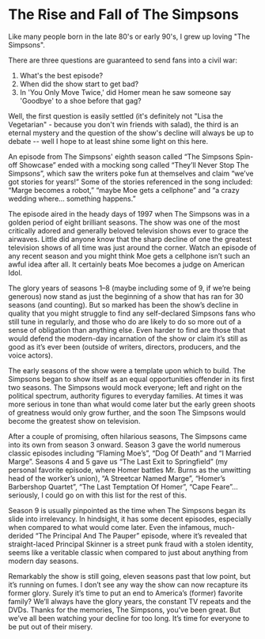 # The Rise and Fall of The Simpsons

Like many people born in the late 80's or early 90's, I grew up loving "The Simpsons". 

There are three questions are guaranteed to send fans into a civil war:
1. What's the best episode?
2. When did the show start to get bad?
3. In 'You Only Move Twice,' did Homer mean he saw someone say 'Goodbye' to a shoe before that gag?

Well, the first question is easily settled (it's definitely not "Lisa the Vegetarian" - because you don't win friends with salad), the third is an eternal mystery and the question of the show's decline will always be up to debate -- well I hope to at least shine some light on this here.

An episode from The Simpsons' eighth season called “The Simpsons Spin-off Showcase” ended with a mocking song called “They’ll Never Stop The Simpsons”, which saw the writers poke fun at themselves and claim “we’ve got stories for years!” Some of the stories referenced in the song included: “Marge becomes a robot,” “maybe Moe gets a cellphone” and “a crazy wedding where… something happens.”

The episode aired in the heady days of 1997 when The Simpsons was in a golden period of eight brilliant seasons. The show was one of the most critically adored and generally beloved television shows ever to grace the airwaves. Little did anyone know that the sharp decline of one the greatest television shows of all time was just around the corner. Watch an episode of any recent season and you might think Moe gets a cellphone isn’t such an awful idea after all. It certainly beats Moe becomes a judge on American Idol.



The glory years of seasons 1–8 (maybe including some of 9, if we’re being generous) now stand as just the beginning of a show that has ran for 30 seasons (and counting). But so marked has been the show’s decline in quality that you might struggle to find any self-declared Simpsons fans who still tune in regularly, and those who do are likely to do so more out of a sense of obligation than anything else. Even harder to find are those that would defend the modern-day incarnation of the show or claim it’s still as good as it’s ever been (outside of writers, directors, producers, and the voice actors).

The early seasons of the show were a template upon which to build. The Simpsons began to show itself as an equal opportunities offender in its first two seasons. The Simpsons would mock everyone; left and right on the political spectrum, authority figures to everyday families. At times it was more serious in tone than what would come later but the early green shoots of greatness would only grow further, and the soon The Simpsons would become the greatest show on television.

After a couple of promising, often hilarious seasons, The Simpsons came into its own from season 3 onward. Season 3 gave the world numerous classic episodes including “Flaming Moe’s”, “Dog Of Death” and “I Married Marge”. Seasons 4 and 5 gave us “The Last Exit to Springfield” (my personal favorite episode, where Homer battles Mr. Burns as the unwitting head of the worker’s union), “A Streetcar Named Marge”, “Homer’s Barbershop Quartet”, “The Last Temptation Of Homer”, “Cape Feare”… seriously, I could go on with this list for the rest of this.

Season 9 is usually pinpointed as the time when The Simpsons began its slide into irrelevancy. In hindsight, it has some decent episodes, especially when compared to what would come later. Even the infamous, much-derided “The Principal And The Pauper” episode, where it’s revealed that straight-laced Principal Skinner is a street punk fraud with a stolen identity, seems like a veritable classic when compared to just about anything from modern day seasons.

Remarkably the show is still going, eleven seasons past that low point, but it’s running on fumes. I don’t see any way the show can now recapture its former glory. Surely it’s time to put an end to America’s (former) favorite family? We’ll always have the glory years, the constant TV repeats and the DVDs.
Thanks for the memories, The Simpsons, you’ve been great. But we’ve all been watching your decline for too long. It’s time for everyone to be put out of their misery.
